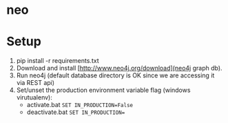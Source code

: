 neo
===

# Setup

1. pip install -r requirements.txt
2. Download and install [http://www.neo4j.org/download](neo4j graph db).
3. Run neo4j (default database directory is OK since we are accessing it via REST api)
3. Set/unset the production environment variable flag (windows virutualenv):
    - activate.bat ```SET IN_PRODUCTION=False```
    - deactivate.bat ```SET IN_PRODUCTION=```